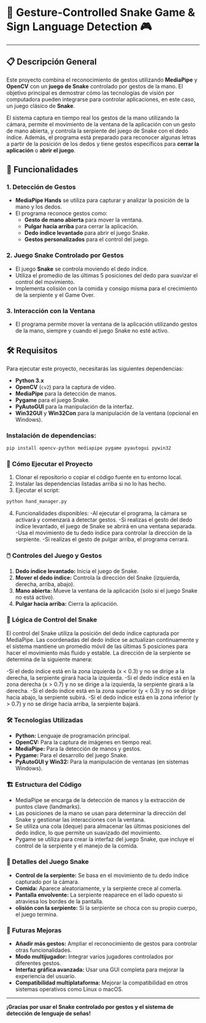 # 🐍 Gesture-Controlled Snake Game & Sign Language Detection 🎮
---

## 📋 Descripción General

Este proyecto combina el reconocimiento de gestos utilizando **MediaPipe** y **OpenCV** con un **juego de Snake** controlado por gestos de la mano. El objetivo principal es demostrar cómo las tecnologías de visión por computadora pueden integrarse para controlar aplicaciones, en este caso, un juego clásico de **Snake**.

El sistema captura en tiempo real los gestos de la mano utilizando la cámara, permite el movimiento de la ventana de la aplicación con un gesto de mano abierta, y controla la serpiente del juego de Snake con el dedo índice. Además, el programa está preparado para reconocer algunas letras a partir de la posición de los dedos y tiene gestos específicos para **cerrar la aplicación** o **abrir el juego**.

## 🚀 Funcionalidades

### 1. **Detección de Gestos**
   - **MediaPipe Hands** se utiliza para capturar y analizar la posición de la mano y los dedos.
   - El programa reconoce gestos como:
     - **Gesto de mano abierta** para mover la ventana.
     - **Pulgar hacia arriba** para cerrar la aplicación.
     - **Dedo índice levantado** para abrir el juego Snake.
     - **Gestos personalizados** para el control del juego.

### 2. **Juego Snake Controlado por Gestos**
   - El juego **Snake** se controla moviendo el dedo índice.
   - Utiliza el promedio de las últimas 5 posiciones del dedo para suavizar el control del movimiento.
   - Implementa colisión con la comida y consigo misma para el crecimiento de la serpiente y el Game Over.

### 3. **Interacción con la Ventana**
   - El programa permite mover la ventana de la aplicación utilizando gestos de la mano, siempre y cuando el juego Snake no esté activo.

## 🛠️ Requisitos

Para ejecutar este proyecto, necesitarás las siguientes dependencias:

- **Python 3.x**
- **OpenCV** (`cv2`) para la captura de video.
- **MediaPipe** para la detección de manos.
- **Pygame** para el juego Snake.
- **PyAutoGUI** para la manipulación de la interfaz.
- **Win32GUI** y **Win32Con** para la manipulación de la ventana (opcional en Windows).

### Instalación de dependencias:

```bash
pip install opencv-python mediapipe pygame pyautogui pywin32
```

### 🔧 Cómo Ejecutar el Proyecto
1. Clonar el repositorio o copiar el código fuente en tu entorno local.
2. Instalar las dependencias listadas arriba si no lo has hecho.
3. Ejecutar el script:
```bash
python hand_manager.py
```
4. Funcionalidades disponibles:
-Al ejecutar el programa, la cámara se activará y comenzará a detectar gestos.
-Si realizas el gesto del dedo índice levantado, el juego de Snake se abrirá en una ventana separada.
-Usa el movimiento de tu dedo índice para controlar la dirección de la serpiente.
-Si realizas el gesto de pulgar arriba, el programa cerrará.

### 🖱️ Controles del Juego y Gestos
1. **Dedo índice levantado:** Inicia el juego de Snake.
2. **Mover el dedo índice:** Controla la dirección del Snake (izquierda, derecha, arriba, abajo).
3. **Mano abierta:** Mueve la ventana de la aplicación (solo si el juego Snake no está activo).
4. **Pulgar hacia arriba:** Cierra la aplicación.

### 🧠 Lógica de Control del Snake
El control del Snake utiliza la posición del dedo índice capturada por MediaPipe. Las coordenadas del dedo índice se actualizan continuamente y el sistema mantiene un promedio móvil de las últimas 5 posiciones para hacer el movimiento más fluido y estable. La dirección de la serpiente se determina de la siguiente manera:

-Si el dedo índice está en la zona izquierda (x < 0.3) y no se dirige a la derecha, la serpiente girará hacia la izquierda.
-Si el dedo índice está en la zona derecha (x > 0.7) y no se dirige a la izquierda, la serpiente girará a la derecha.
-Si el dedo índice está en la zona superior (y < 0.3) y no se dirige hacia abajo, la serpiente subirá.
-Si el dedo índice está en la zona inferior (y > 0.7) y no se dirige hacia arriba, la serpiente bajará.

### 🛠️ Tecnologías Utilizadas
- **Python:** Lenguaje de programación principal.
- **OpenCV:** Para la captura de imágenes en tiempo real.
- **MediaPipe:** Para la detección de manos y gestos.
- **Pygame:** Para el desarrollo del juego Snake.
- **PyAutoGUI y Win32:** Para la manipulación de ventanas (en sistemas Windows).

### 🏗️ Estructura del Código
- MediaPipe se encarga de la detección de manos y la extracción de puntos clave (landmarks).
- Las posiciones de la mano se usan para determinar la dirección del Snake y gestionar las interacciones con la ventana.
- Se utiliza una cola (deque) para almacenar las últimas posiciones del dedo índice, lo que permite un suavizado del movimiento.
- Pygame se utiliza para crear la interfaz del juego Snake, que incluye el control de la serpiente y el manejo de la comida.

### 🐍 Detalles del Juego Snake
- **Control de la serpiente:** Se basa en el movimiento de tu dedo índice capturado por la cámara.
- **Comida:** Aparece aleatoriamente, y la serpiente crece al comerla.
- **Pantalla envolvente:** La serpiente reaparece en el lado opuesto si atraviesa los bordes de la pantalla.
- **olisión con la serpiente:** Si la serpiente se choca con su propio cuerpo, el juego termina.

### 📝 Futuras Mejoras
- **Añadir más gestos:** Ampliar el reconocimiento de gestos para controlar otras funcionalidades.
- **Modo multijugador:** Integrar varios jugadores controlados por diferentes gestos.
- **Interfaz gráfica avanzada:** Usar una GUI completa para mejorar la experiencia del usuario.
- **Compatibilidad multiplataforma:** Mejorar la compatibilidad en otros sistemas operativos como Linux o macOS.

---
**¡Gracias por usar el Snake controlado por gestos y el sistema de detección de lenguaje de señas!**
